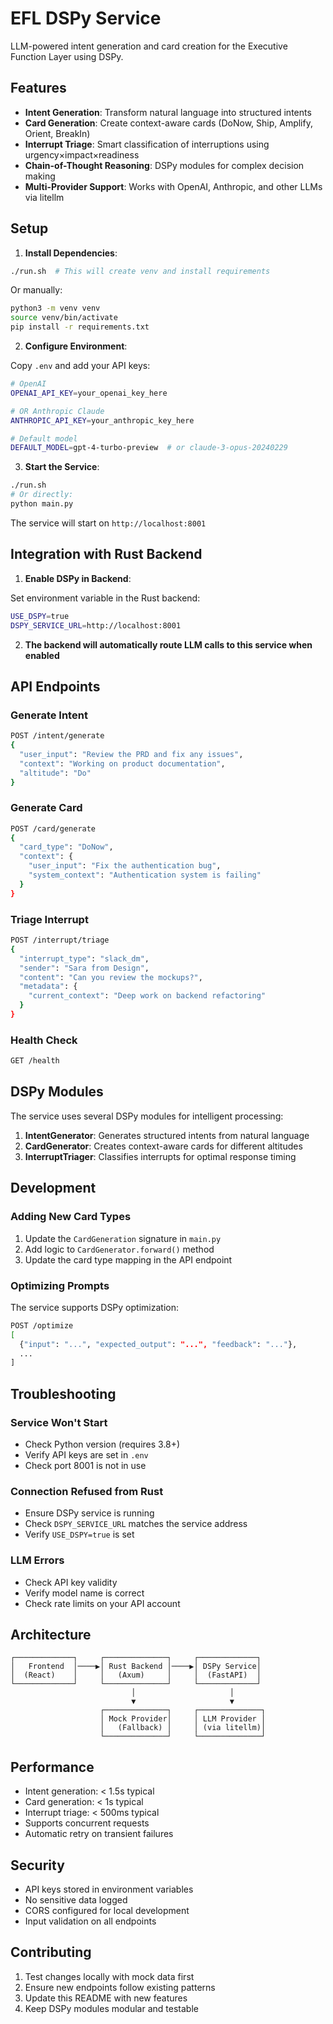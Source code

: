 # EFL DSPy Service

LLM-powered intent generation and card creation for the Executive Function Layer using DSPy.

## Features

- **Intent Generation**: Transform natural language into structured intents
- **Card Generation**: Create context-aware cards (DoNow, Ship, Amplify, Orient, BreakIn)
- **Interrupt Triage**: Smart classification of interruptions using urgency×impact×readiness
- **Chain-of-Thought Reasoning**: DSPy modules for complex decision making
- **Multi-Provider Support**: Works with OpenAI, Anthropic, and other LLMs via litellm

## Setup

1. **Install Dependencies**:
```bash
./run.sh  # This will create venv and install requirements
```

Or manually:
```bash
python3 -m venv venv
source venv/bin/activate
pip install -r requirements.txt
```

2. **Configure Environment**:

Copy `.env` and add your API keys:
```bash
# OpenAI
OPENAI_API_KEY=your_openai_key_here

# OR Anthropic Claude
ANTHROPIC_API_KEY=your_anthropic_key_here

# Default model
DEFAULT_MODEL=gpt-4-turbo-preview  # or claude-3-opus-20240229
```

3. **Start the Service**:
```bash
./run.sh
# Or directly:
python main.py
```

The service will start on `http://localhost:8001`

## Integration with Rust Backend

1. **Enable DSPy in Backend**:

Set environment variable in the Rust backend:
```bash
USE_DSPY=true
DSPY_SERVICE_URL=http://localhost:8001
```

2. **The backend will automatically route LLM calls to this service when enabled**

## API Endpoints

### Generate Intent
```bash
POST /intent/generate
{
  "user_input": "Review the PRD and fix any issues",
  "context": "Working on product documentation",
  "altitude": "Do"
}
```

### Generate Card
```bash
POST /card/generate
{
  "card_type": "DoNow",
  "context": {
    "user_input": "Fix the authentication bug",
    "system_context": "Authentication system is failing"
  }
}
```

### Triage Interrupt
```bash
POST /interrupt/triage
{
  "interrupt_type": "slack_dm",
  "sender": "Sara from Design",
  "content": "Can you review the mockups?",
  "metadata": {
    "current_context": "Deep work on backend refactoring"
  }
}
```

### Health Check
```bash
GET /health
```

## DSPy Modules

The service uses several DSPy modules for intelligent processing:

1. **IntentGenerator**: Generates structured intents from natural language
2. **CardGenerator**: Creates context-aware cards for different altitudes
3. **InterruptTriager**: Classifies interrupts for optimal response timing

## Development

### Adding New Card Types

1. Update the `CardGeneration` signature in `main.py`
2. Add logic to `CardGenerator.forward()` method
3. Update the card type mapping in the API endpoint

### Optimizing Prompts

The service supports DSPy optimization:
```bash
POST /optimize
[
  {"input": "...", "expected_output": "...", "feedback": "..."},
  ...
]
```

## Troubleshooting

### Service Won't Start
- Check Python version (requires 3.8+)
- Verify API keys are set in `.env`
- Check port 8001 is not in use

### Connection Refused from Rust
- Ensure DSPy service is running
- Check `DSPY_SERVICE_URL` matches the service address
- Verify `USE_DSPY=true` is set

### LLM Errors
- Check API key validity
- Verify model name is correct
- Check rate limits on your API account

## Architecture

```
┌─────────────┐     ┌──────────────┐     ┌─────────────┐
│   Frontend  │────▶│ Rust Backend │────▶│ DSPy Service│
│  (React)    │     │   (Axum)     │     │  (FastAPI)  │
└─────────────┘     └──────────────┘     └─────────────┘
                           │                     │
                           ▼                     ▼
                    ┌──────────────┐     ┌──────────────┐
                    │ Mock Provider│     │ LLM Provider │
                    │   (Fallback) │     │ (via litellm)│
                    └──────────────┘     └──────────────┘
```

## Performance

- Intent generation: < 1.5s typical
- Card generation: < 1s typical  
- Interrupt triage: < 500ms typical
- Supports concurrent requests
- Automatic retry on transient failures

## Security

- API keys stored in environment variables
- No sensitive data logged
- CORS configured for local development
- Input validation on all endpoints

## Contributing

1. Test changes locally with mock data first
2. Ensure new endpoints follow existing patterns
3. Update this README with new features
4. Keep DSPy modules modular and testable